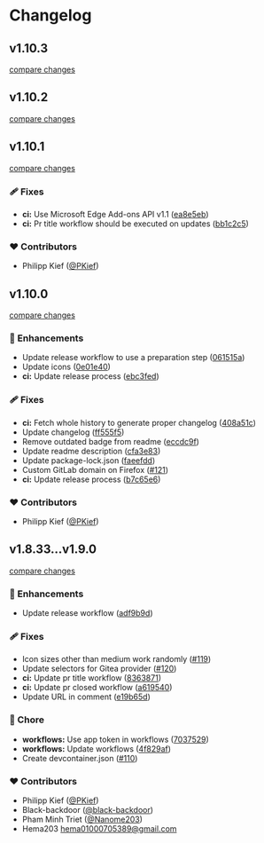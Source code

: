 # Changelog

## v1.10.3

[compare changes](https://github.com/material-extensions/material-icons-browser-extension/compare/v1.10.2...v1.10.3)

## v1.10.2

[compare changes](https://github.com/material-extensions/material-icons-browser-extension/compare/v1.10.1...v1.10.2)

## v1.10.1

[compare changes](https://github.com/material-extensions/material-icons-browser-extension/compare/v1.10.0...v1.10.1)

### 🩹 Fixes

- **ci:** Use Microsoft Edge Add-ons API v1.1 ([ea8e5eb](https://github.com/material-extensions/material-icons-browser-extension/commit/ea8e5eb))
- **ci:** Pr title workflow should be executed on updates ([bb1c2c5](https://github.com/material-extensions/material-icons-browser-extension/commit/bb1c2c5))

### ❤️ Contributors

- Philipp Kief ([@PKief](https://github.com/PKief))

## v1.10.0

[compare changes](https://github.com/material-extensions/material-icons-browser-extension/compare/v1.9.0...v1.10.0)

### 🚀 Enhancements

- Update release workflow to use a preparation step ([061515a](https://github.com/material-extensions/material-icons-browser-extension/commit/061515a))
- Update icons ([0e01e40](https://github.com/material-extensions/material-icons-browser-extension/commit/0e01e40))
- **ci:** Update release process ([ebc3fed](https://github.com/material-extensions/material-icons-browser-extension/commit/ebc3fed))

### 🩹 Fixes

- **ci:** Fetch whole history to generate proper changelog ([408a51c](https://github.com/material-extensions/material-icons-browser-extension/commit/408a51c))
- Update changelog ([ff555f5](https://github.com/material-extensions/material-icons-browser-extension/commit/ff555f5))
- Remove outdated badge from readme ([eccdc9f](https://github.com/material-extensions/material-icons-browser-extension/commit/eccdc9f))
- Update readme description ([cfa3e83](https://github.com/material-extensions/material-icons-browser-extension/commit/cfa3e83))
- Update package-lock.json ([faeefdd](https://github.com/material-extensions/material-icons-browser-extension/commit/faeefdd))
- Custom GitLab domain on Firefox ([#121](https://github.com/material-extensions/material-icons-browser-extension/pull/121))
- **ci:** Update release process ([b7c65e6](https://github.com/material-extensions/material-icons-browser-extension/commit/b7c65e6))

### ❤️ Contributors

- Philipp Kief ([@PKief](https://github.com/PKief))

## v1.8.33...v1.9.0

[compare changes](https://github.com/material-extensions/material-icons-browser-extension/compare/v1.8.33...v1.9.0)

### 🚀 Enhancements

- Update release workflow ([adf9b9d](https://github.com/material-extensions/material-icons-browser-extension/commit/adf9b9d))

### 🩹 Fixes

- Icon sizes other than medium work randomly ([#119](https://github.com/material-extensions/material-icons-browser-extension/pull/119))
- Update selectors for Gitea provider ([#120](https://github.com/material-extensions/material-icons-browser-extension/pull/120))
- **ci:** Update pr title workflow ([8363871](https://github.com/material-extensions/material-icons-browser-extension/commit/8363871))
- **ci:** Update pr closed workflow ([a619540](https://github.com/material-extensions/material-icons-browser-extension/commit/a619540))
- Update URL in comment ([e19b65d](https://github.com/material-extensions/material-icons-browser-extension/commit/e19b65d))

### 🏡 Chore

- **workflows:** Use app token in workflows ([7037529](https://github.com/material-extensions/material-icons-browser-extension/commit/7037529))
- **workflows:** Update workflows ([4f829af](https://github.com/material-extensions/material-icons-browser-extension/commit/4f829af))
- Create devcontainer.json ([#110](https://github.com/material-extensions/material-icons-browser-extension/pull/110))

### ❤️ Contributors

- Philipp Kief ([@PKief](https://github.com/PKief))
- Black-backdoor ([@black-backdoor](https://github.com/black-backdoor))
- Pham Minh Triet ([@Nanome203](https://github.com/Nanome203))
- Hema203 <hema01000705389@gmail.com>
